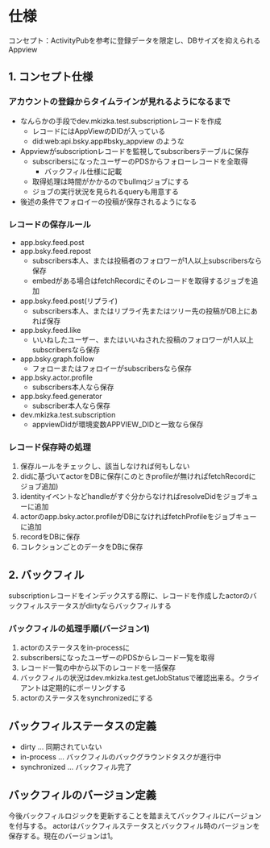 # 仕様

コンセプト：ActivityPubを参考に登録データを限定し、DBサイズを抑えられるAppview

## 1. コンセプト仕様

### アカウントの登録からタイムラインが見れるようになるまで

- なんらかの手段でdev.mkizka.test.subscriptionレコードを作成
  - レコードにはAppViewのDIDが入っている
  - did:web:api.bsky.app#bsky_appview のような
- Appviewがsubscriptionレコードを監視してsubscribersテーブルに保存
  - subscribersになったユーザーのPDSからフォローレコードを全取得
    - バックフィル仕様に記載
  - 取得処理は時間がかかるのでbullmqジョブにする
  - ジョブの実行状況を見られるqueryも用意する
- 後述の条件でフォロイーの投稿が保存されるようになる

### レコードの保存ルール

- app.bsky.feed.post
- app.bsky.feed.repost
  - subscribers本人、または投稿者のフォロワーが1人以上subscribersなら保存
  - embedがある場合はfetchRecordにそのレコードを取得するジョブを追加
- app.bsky.feed.post(リプライ)
  - subscribers本人、またはリプライ先またはツリー先の投稿がDB上にあれば保存
- app.bsky.feed.like
  - いいねしたユーザー、またはいいねされた投稿のフォロワーが1人以上subscribersなら保存
- app.bsky.graph.follow
  - フォローまたはフォロイーがsubscribersなら保存
- app.bsky.actor.profile
  - subscribers本人なら保存
- app.bsky.feed.generator
  - subscriber本人なら保存
- dev.mkizka.test.subscription
  - appviewDidが環境変数APPVIEW_DIDと一致なら保存

### レコード保存時の処理

1. 保存ルールをチェックし、該当しなければ何もしない
2. didに基づいてactorをDBに保存(このときprofileが無ければfetchRecordにジョブ追加)
3. identityイベントなどhandleがすぐ分からなければresolveDidをジョブキューに追加
4. actorのapp.bsky.actor.profileがDBになければfetchProfileをジョブキューに追加
5. recordをDBに保存
6. コレクションごとのデータをDBに保存

## 2. バックフィル

subscriptionレコードをインデックスする際に、レコードを作成したactorのバックフィルステータスがdirtyならバックフィルする

### バックフィルの処理手順(バージョン1)

1. actorのステータスをin-processに
2. subscribersになったユーザーのPDSからレコード一覧を取得
3. レコード一覧の中から以下のレコードを一括保存
4. バックフィルの状況はdev.mkizka.test.getJobStatusで確認出来る。クライアントは定期的にポーリングする
5. actorのステータスをsynchronizedにする

## バックフィルステータスの定義

- dirty ... 同期されていない
- in-process ... バックフィルのバックグラウンドタスクが進行中
- synchronized ... バックフィル完了

## バックフィルのバージョン定義

今後バックフィルロジックを更新することを踏まえてバックフィルにバージョンを付与する。
actorはバックフィルステータスとバックフィル時のバージョンを保存する。現在のバージョンは1。
